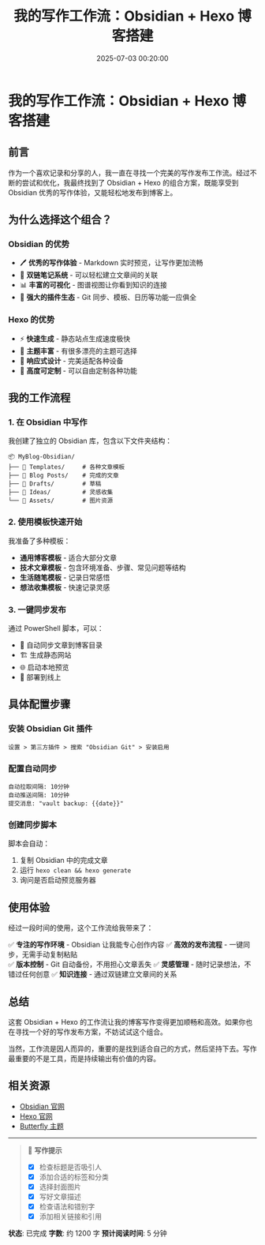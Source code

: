 ﻿---
title: 我的写作工作流：Obsidian + Hexo 博客搭建
date: 2025-07-03 00:20:00
tags: 
  - 博客
  - Obsidian
  - Hexo
  - 工作流
categories: 
  - 技术分享
cover: /img/upoorcake (7).JPG
description: 分享我使用 Obsidian 作为写作工具，结合 Hexo 静态博客的完整工作流程，让写作和发布变得更加高效。
---

# 我的写作工作流：Obsidian + Hexo 博客搭建

## 前言

作为一个喜欢记录和分享的人，我一直在寻找一个完美的写作发布工作流。经过不断的尝试和优化，我最终找到了 Obsidian + Hexo 的组合方案，既能享受到 Obsidian 优秀的写作体验，又能轻松地发布到博客上。

## 为什么选择这个组合？

### Obsidian 的优势
- 🖊️ **优秀的写作体验** - Markdown 实时预览，让写作更加流畅
- 🔗 **双链笔记系统** - 可以轻松建立文章间的关联
- 📊 **丰富的可视化** - 图谱视图让你看到知识的连接
- 🔌 **强大的插件生态** - Git 同步、模板、日历等功能一应俱全

### Hexo 的优势  
- ⚡ **快速生成** - 静态站点生成速度极快
- 🎨 **主题丰富** - 有很多漂亮的主题可选择
- 📱 **响应式设计** - 完美适配各种设备
- 🔧 **高度可定制** - 可以自由定制各种功能

## 我的工作流程

### 1. 在 Obsidian 中写作
我创建了独立的 Obsidian 库，包含以下文件夹结构：
```
📦 MyBlog-Obsidian/
├── 📁 Templates/     # 各种文章模板
├── 📁 Blog Posts/    # 完成的文章
├── 📁 Drafts/        # 草稿
├── 📁 Ideas/         # 灵感收集
└── 📁 Assets/        # 图片资源
```

### 2. 使用模板快速开始
我准备了多种模板：
- **通用博客模板** - 适合大部分文章
- **技术文章模板** - 包含环境准备、步骤、常见问题等结构
- **生活随笔模板** - 记录日常感悟
- **想法收集模板** - 快速记录灵感

### 3. 一键同步发布
通过 PowerShell 脚本，可以：
- 🔄 自动同步文章到博客目录
- 🏗️ 生成静态网站
- 🌐 启动本地预览
- 🚀 部署到线上

## 具体配置步骤

### 安装 Obsidian Git 插件
```
设置 > 第三方插件 > 搜索 "Obsidian Git" > 安装启用
```

### 配置自动同步
```
自动拉取间隔: 10分钟
自动推送间隔: 10分钟  
提交消息: "vault backup: {{date}}"
```

### 创建同步脚本
脚本会自动：
1. 复制 Obsidian 中的完成文章
2. 运行 `hexo clean && hexo generate`
3. 询问是否启动预览服务器

## 使用体验

经过一段时间的使用，这个工作流给我带来了：

✅ **专注的写作环境** - Obsidian 让我能专心创作内容
✅ **高效的发布流程** - 一键同步，无需手动复制粘贴  
✅ **版本控制** - Git 自动备份，不用担心文章丢失
✅ **灵感管理** - 随时记录想法，不错过任何创意
✅ **知识连接** - 通过双链建立文章间的关系

## 总结

这套 Obsidian + Hexo 的工作流让我的博客写作变得更加顺畅和高效。如果你也在寻找一个好的写作发布方案，不妨试试这个组合。

当然，工作流是因人而异的，重要的是找到适合自己的方式，然后坚持下去。写作最重要的不是工具，而是持续输出有价值的内容。

## 相关资源

- [Obsidian 官网](https://obsidian.md/)
- [Hexo 官网](https://hexo.io/)
- [Butterfly 主题](https://butterfly.js.org/)

---

> 📝 **写作提示**
> - [x] 检查标题是否吸引人
> - [x] 添加合适的标签和分类  
> - [x] 选择封面图片
> - [x] 写好文章描述
> - [x] 检查语法和错别字
> - [x] 添加相关链接和引用

**状态**: 已完成
**字数**: 约 1200 字
**预计阅读时间**: 5 分钟

